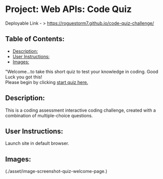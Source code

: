 # Project: Web APIs: Code Quiz

  Deployable Link - > https://roguestorm7.github.io/code-quiz-challenge/


## Table of Contents: 
  - [Description:](#description)
  - [User Instructions:](#user-instructions)
  - [Images:](#images)

"Welcome...to take this short quiz to test your knowledge in coding. Good Luck you got this! <br>
Please begin by clicking <a href="https://roguestorm7.github.io/code-quiz-challenge/index.html" rel="nofollow">start quiz here.</a> 


## Description:
This is a coding assessment interactive coding challenge, created with a combination of multiple-choice questions.

## User Instructions: 
Launch site in default browser.

## Images:
(./asset/image-screenshot-quiz-welcome-page.)


